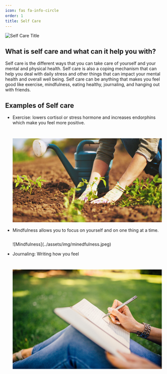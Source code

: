 ```yaml
---
icon: fas fa-info-circle
order: 1
title: Self Care
---
```


![Self Care Title](../assets/img/selfcaretitle.jpeg)

## What is self care and what can it help you with?
Self care is the different ways that you can take care of yourself and your mental and physical health. Self care is also a coping mechanism that can help you deal with daily stress and other things that can impact your mental health and overall well being. Self care can be anything that makes you feel good like exercise, mindfulness, eating healthy, journaling, and hanging out with friends.

## Examples of Self care
- <div class="collapsible">
    <p>Exercise: lowers cortisol or stress hormone and increases endorphins which make you feel more positive.</p>
    <p>Exercise can also be a way to build community, especially by joining sports teams or exercising or going on a run with friends.<br><br> Examples of different types of exercise:<br> Running, going to the gym, walking, biking, gardening, playing a sport, yoga</p>
  </div>

  ![Exercise Image 01](../assets/img/exercise01.png)
- <div class="collapsible">
    <p>Mindfulness allows you to focus on yourself and on one thing at a time.</p>
    <p>You stay in the present, and be mindful of your emotions and surroundings. Some common forms of mindfulness are meditation, and breathing exercises. Setting time for mindfulness often and trying to be consistent about it is how you get the most benefits. In addition, it's good to start small with a couple of minutes of mindfulness if you are not used to it because then you can build consistency and after that you can start to do mindfulness or meditation for longer periods of time.</p>
  </div>
  ![Mindfulness](../assets/img/minedfulness.jpeg)
- <div class="collapsible">
    <p>Journaling: Writing how you feel</p>
    <p>Journaling is a way to express yourself and your emotions in a positive way. When we are stressed, we get stuck in how we are thinking but by journaling we can write down what is happening and what is bothering us and be able to release the negative thoughts and think of solutions.<br><br> Example of prompts that you can use to journal for your mental health:<br>- List 10 things or people that you are grateful for?<br>- What coping mechanisms do you know you use? If they are unhealthy or toxic coping mechanisms, how do they negatively affect the situation or yourself?<br>- List 5 things you are stressed about that you can change and then make a plan.<br>- What are the emotions you experience the most and when do you feel them?<br>- What is a challenge you went through recently and what have you learned about yourself because of it?<br>- What are you looking forward to?<br>- What are some goals you have for yourself and what are the steps you can make to achieve them?<br>- Describe a place where you feel happiest.<br>- What is a challenge you have right now and how does it make you feel?<br>- Reflect on your day. What is the best thing that has happened to you today?</p>
  </div>

  ![Journaling](../assets/img/journaling.png)

<script>
document.querySelectorAll(".collapsible").forEach(function(current) {

    let toggler = document.createElement("div");
    toggler.className = "toggler";
    current.appendChild(toggler);

    toggler.addEventListener("click", function(e) {
      current.classList.toggle("open");
    }, false);

  });
</script>

<style>

  .collapsible {
    position: relative;
    padding-bottom: 1em;
  }
  .collapsible:not(.open) > * {
    display: none;
  }
  .collapsible:not(.open) > p:first-child {
    display: block;
  }

  .collapsible > .toggler {
    position: absolute;
    left: 0;
    bottom: 0;
    display: block;
    width: 100%;
    background: #fff;
    text-align: center;
    cursor: pointer;
  }
  .collapsible > .toggler::after {
    content: "\25bc";
  }
  .collapsible.open > .toggler::after {
    content: "\25b2";
  }

</style>
